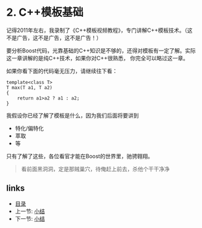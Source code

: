 # 2. C++模板基础

记得2011年左右，我录制了《C++模板视频教程》，专门讲解C++模板技术。（这不是广告，这不是广告，这不是广告！）


要分析Boost代码，光靠基础的C++知识是不够的，还得对模板有一定了解。实际这一章讲解的是纯C++技术，如果你对C++很熟悉，
你完全可以略过这一章。

如果你看下面的代码毫无压力，请继续往下看：

    template<class T>
    T max(T a1, T a2)
    {
        return a1>a2 ? a1 : a2;
    }


我假设你已经了解了模板是什么，因为我们后面将要讲到
- 特化/偏特化
- 萃取
- 等

只有了解了这些，各位看官才能在Boost的世界里，驰骋翱翔。

> 看前面黑洞洞，定是那贼巢穴，待俺赶上前去，杀他个干干净净


## links
  * [目录](<00.00.目录.md>)
  * 上一节: [小结](<01.03.小结.md>)
  * 下一节: [小结](<02.01.C++模板基础.md>)
